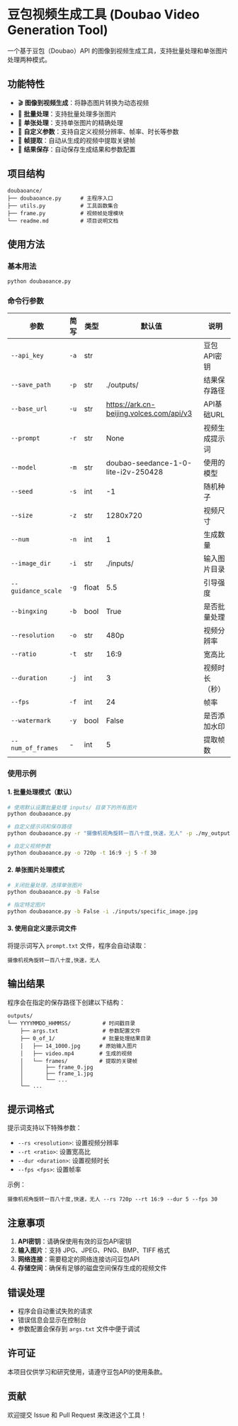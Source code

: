 # 豆包视频生成工具 (Doubao Video Generation Tool)

一个基于豆包（Doubao）API 的图像到视频生成工具，支持批量处理和单张图片处理两种模式。

## 功能特性

- 🎬 **图像到视频生成**：将静态图片转换为动态视频
- 📁 **批量处理**：支持批量处理多张图片
- 🎯 **单张处理**：支持单张图片的精确处理
- 🎨 **自定义参数**：支持自定义视频分辨率、帧率、时长等参数
- 📸 **帧提取**：自动从生成的视频中提取关键帧
- 💾 **结果保存**：自动保存生成结果和参数配置

## 项目结构

```
doubaoance/
├── doubaoance.py      # 主程序入口
├── utils.py           # 工具函数集合
├── frame.py           # 视频帧处理模块
└── readme.md          # 项目说明文档
```


## 使用方法

### 基本用法

```bash
python doubaoance.py
```

### 命令行参数

| 参数 | 简写 | 类型 | 默认值 | 说明 |
|------|------|------|--------|------|
| `--api_key` | `-a` | str || 豆包API密钥 |
| `--save_path` | `-p` | str | ./outputs/ | 结果保存路径 |
| `--base_url` | `-u` | str | https://ark.cn-beijing.volces.com/api/v3 | API基础URL |
| `--prompt` | `-r` | str | None | 视频生成提示词 |
| `--model` | `-m` | str | doubao-seedance-1-0-lite-i2v-250428 | 使用的模型 |
| `--seed` | `-s` | int | -1 | 随机种子 |
| `--size` | `-z` | str | 1280x720 | 视频尺寸 |
| `--num` | `-n` | int | 1 | 生成数量 |
| `--image_dir` | `-i` | str | ./inputs/ | 输入图片目录 |
| `--guidance_scale` | `-g` | float | 5.5 | 引导强度 |
| `--bingxing` | `-b` | bool | True | 是否批量处理 |
| `--resolution` | `-o` | str | 480p | 视频分辨率 |
| `--ratio` | `-t` | str | 16:9 | 宽高比 |
| `--duration` | `-j` | int | 3 | 视频时长（秒） |
| `--fps` | `-f` | int | 24 | 帧率 |
| `--watermark` | `-y` | bool | False | 是否添加水印 |
| `--num_of_frames` | - | int | 5 | 提取帧数 |

### 使用示例

#### 1. 批量处理模式（默认）

```bash
# 使用默认设置批量处理 inputs/ 目录下的所有图片
python doubaoance.py

# 自定义提示词和保存路径
python doubaoance.py -r "摄像机视角旋转一百八十度,快速，无人" -p ./my_outputs/

# 自定义视频参数
python doubaoance.py -o 720p -t 16:9 -j 5 -f 30
```

#### 2. 单张图片处理模式

```bash
# 关闭批量处理，选择单张图片
python doubaoance.py -b False

# 指定特定图片
python doubaoance.py -b False -i ./inputs/specific_image.jpg
```

#### 3. 使用自定义提示词文件

将提示词写入 `prompt.txt` 文件，程序会自动读取：

```
摄像机视角旋转一百八十度,快速，无人
```

## 输出结果

程序会在指定的保存路径下创建以下结构：

```
outputs/
└── YYYYMMDD_HHMMSS/          # 时间戳目录
    ├── args.txt              # 参数配置文件
    ├── 0_of_1/               # 批量处理结果目录
    │   ├── 14_1000.jpg      # 原始输入图片
    │   ├── video.mp4        # 生成的视频
    │   └── frames/          # 提取的关键帧
    │       ├── frame_0.jpg
    │       ├── frame_1.jpg
    │       └── ...
    └── ...
```

## 提示词格式

提示词支持以下特殊参数：

- `--rs <resolution>`: 设置视频分辨率
- `--rt <ratio>`: 设置宽高比
- `--dur <duration>`: 设置视频时长
- `--fps <fps>`: 设置帧率

示例：
```
摄像机视角旋转一百八十度,快速，无人 --rs 720p --rt 16:9 --dur 5 --fps 30
```

## 注意事项

1. **API密钥**：请确保使用有效的豆包API密钥
2. **输入图片**：支持 JPG、JPEG、PNG、BMP、TIFF 格式
3. **网络连接**：需要稳定的网络连接访问豆包API
4. **存储空间**：确保有足够的磁盘空间保存生成的视频文件

## 错误处理

- 程序会自动重试失败的请求
- 错误信息会显示在控制台
- 参数配置会保存到 `args.txt` 文件中便于调试

## 许可证

本项目仅供学习和研究使用，请遵守豆包API的使用条款。

## 贡献

欢迎提交 Issue 和 Pull Request 来改进这个工具！
